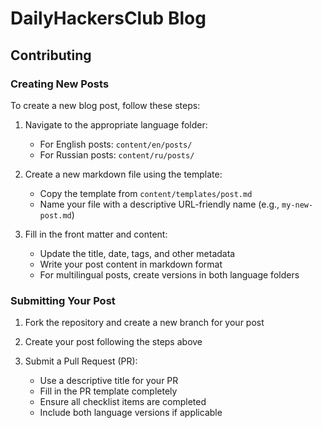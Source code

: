 # DailyHackersClub Blog

## Contributing

### Creating New Posts

To create a new blog post, follow these steps:

1. Navigate to the appropriate language folder:
   - For English posts: `content/en/posts/`
   - For Russian posts: `content/ru/posts/`

2. Create a new markdown file using the template:
   - Copy the template from `content/templates/post.md`
   - Name your file with a descriptive URL-friendly name (e.g., `my-new-post.md`)

3. Fill in the front matter and content:
   - Update the title, date, tags, and other metadata
   - Write your post content in markdown format
   - For multilingual posts, create versions in both language folders

### Submitting Your Post

1. Fork the repository and create a new branch for your post

2. Create your post following the steps above

3. Submit a Pull Request (PR):
   - Use a descriptive title for your PR
   - Fill in the PR template completely
   - Ensure all checklist items are completed
   - Include both language versions if applicable